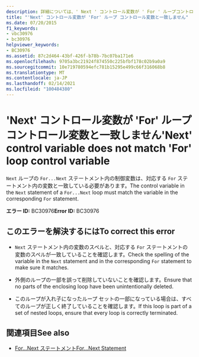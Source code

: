 ```yaml
---
description: 詳細については、' Next ' コントロール変数が ' For ' ループコントロール変数と一致しません
title: "'Next' コントロール変数が 'For' ループ コントロール変数と一致しません"
ms.date: 07/20/2015
f1_keywords:
- vbc30976
- bc30976
helpviewer_keywords:
- BC30976
ms.assetid: 87c2d464-43bf-426f-b78b-7bc07ba171e6
ms.openlocfilehash: 9705a3bc21924f874550c225bfbf178c02b9a0a9
ms.sourcegitcommit: 10e719780594efc781b15295e499c66f316068b8
ms.translationtype: MT
ms.contentlocale: ja-JP
ms.lasthandoff: 02/14/2021
ms.locfileid: "100484380"
---
```

# <a name="next-control-variable-does-not-match-for-loop-control-variable"></a><span data-ttu-id="e1998-103">'Next' コントロール変数が 'For' ループ コントロール変数と一致しません</span><span class="sxs-lookup"><span data-stu-id="e1998-103">'Next' control variable does not match 'For' loop control variable</span></span>

<span data-ttu-id="e1998-104">`Next` ループの `For...Next` ステートメント内の制御変数は、対応する `For` ステートメント内の変数と一致している必要があります。</span><span class="sxs-lookup"><span data-stu-id="e1998-104">The control variable in the `Next` statement of a `For...Next` loop must match the variable in the corresponding `For` statement.</span></span>  
  
 <span data-ttu-id="e1998-105">**エラー ID:** BC30976</span><span class="sxs-lookup"><span data-stu-id="e1998-105">**Error ID:** BC30976</span></span>  
  
## <a name="to-correct-this-error"></a><span data-ttu-id="e1998-106">このエラーを解決するには</span><span class="sxs-lookup"><span data-stu-id="e1998-106">To correct this error</span></span>  
  
- <span data-ttu-id="e1998-107">`Next` ステートメント内の変数のスペルと、対応する `For` ステートメントの変数のスペルが一致していることを確認します。</span><span class="sxs-lookup"><span data-stu-id="e1998-107">Check the spelling of the variable in the `Next` statement and in the corresponding `For` statement to make sure it matches.</span></span>  
  
- <span data-ttu-id="e1998-108">外側のループの一部を誤って削除していないことを確認します。</span><span class="sxs-lookup"><span data-stu-id="e1998-108">Ensure that no parts of the enclosing loop have been unintentionally deleted.</span></span>  
  
- <span data-ttu-id="e1998-109">このループが入れ子になったループ セットの一部になっている場合は、すべてのループが正しく終了していることを確認します。</span><span class="sxs-lookup"><span data-stu-id="e1998-109">If this loop is part of a set of nested loops, ensure that every loop is correctly terminated.</span></span>  
  
## <a name="see-also"></a><span data-ttu-id="e1998-110">関連項目</span><span class="sxs-lookup"><span data-stu-id="e1998-110">See also</span></span>

- [<span data-ttu-id="e1998-111">For...Next ステートメント</span><span class="sxs-lookup"><span data-stu-id="e1998-111">For...Next Statement</span></span>](../language-reference/statements/for-next-statement.md)
